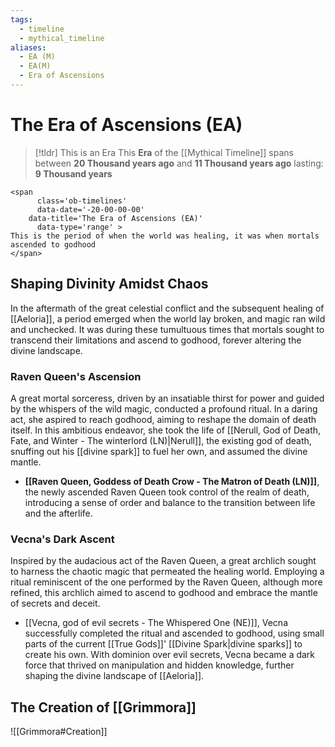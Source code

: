 ```yaml
---
tags:
  - timeline
  - mythical_timeline
aliases:
  - EA (M)
  - EA(M)
  - Era of Ascensions
---
```

# The Era of Ascensions (EA)


> [!tldr] This is an Era
> This **Era** of the [[Mythical Timeline]] spans between **20 Thousand years ago** and **11 Thousand years ago** lasting: **9 Thousand years**
```
<span 
	  class='ob-timelines' 
	  data-date='-20-00-00-00' 
	data-title='The Era of Ascensions (EA)'
	  data-type='range' > 
This is the period of when the world was healing, it was when mortals ascended to godhood
</span>
```

## Shaping Divinity Amidst Chaos

In the aftermath of the great celestial conflict and the subsequent healing of [[Aeloria]], a period emerged when the world lay broken, and magic ran wild and unchecked. It was during these tumultuous times that mortals sought to transcend their limitations and ascend to godhood, forever altering the divine landscape.

### Raven Queen's Ascension

A great mortal sorceress, driven by an insatiable thirst for power and guided by the whispers of the wild magic, conducted a profound ritual. In a daring act, she aspired to reach godhood, aiming to reshape the domain of death itself. In this ambitious endeavor, she took the life of [[Nerull, God of Death, Fate, and Winter - The winterlord (LN)|Nerull]], the existing god of death, snuffing out his [[divine spark]] to fuel her own, and assumed the divine mantle.

- **[[Raven Queen, Goddess of Death Crow - The Matron of Death (LN)]]**, the newly ascended Raven Queen took control of the realm of death, introducing a sense of order and balance to the transition between life and the afterlife.

### Vecna's Dark Ascent
Inspired by the audacious act of the Raven Queen, a great archlich sought to harness the chaotic magic that permeated the healing world. Employing a ritual reminiscent of the one performed by the Raven Queen, although more refined, this archlich aimed to ascend to godhood and embrace the mantle of secrets and deceit.

- [[Vecna, god of evil secrets - The Whispered One (NE)]], Vecna successfully completed the ritual and ascended to godhood, using small parts of the current [[True Gods]]' [[Divine Spark|divine sparks]] to create his own. With dominion over evil secrets, Vecna became a dark force that thrived on manipulation and hidden knowledge, further shaping the divine landscape of [[Aeloria]].

## The Creation of [[Grimmora]]

![[Grimmora#Creation]]
